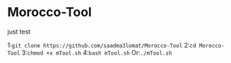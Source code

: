 # Morocco-Tool
just test

1:`git clone https://github.com/saadma3lomat/Morocco-Tool`
2:`cd Morocco-Tool` 
3:`chmod +x mTool.sh`
4:`bash mTool.sh`
Or:`./mTool.sh`
